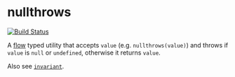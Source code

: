 # nullthrows

[![Build Status](https://travis-ci.org/zertosh/nullthrows.svg?branch=master)](https://travis-ci.org/zertosh/nullthrows)

A [flow](https://flowtype.org) typed utility that accepts `value` (e.g. `nullthrows(value)`) and throws if `value` is `null` or `undefined`, otherwise it returns `value`.

Also see [`invariant`](https://github.com/zertosh/invariant).
